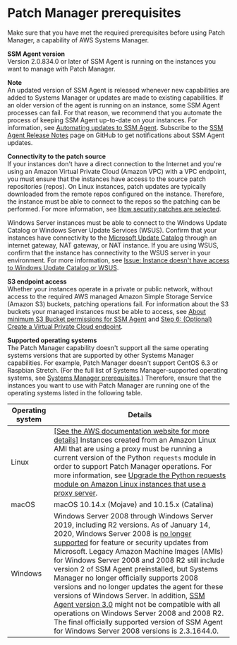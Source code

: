 # Patch Manager prerequisites<a name="patch-manager-prerequisites"></a>

Make sure that you have met the required prerequisites before using Patch Manager, a capability of AWS Systems Manager\. 

**SSM Agent version**  
Version 2\.0\.834\.0 or later of SSM Agent is running on the instances you want to manage with Patch Manager\.

**Note**  
An updated version of SSM Agent is released whenever new capabilities are added to Systems Manager or updates are made to existing capabilities\. If an older version of the agent is running on an instance, some SSM Agent processes can fail\. For that reason, we recommend that you automate the process of keeping SSM Agent up\-to\-date on your instances\. For information, see [Automating updates to SSM Agent](ssm-agent-automatic-updates.md)\. Subscribe to the [SSM Agent Release Notes](https://github.com/aws/amazon-ssm-agent/blob/mainline/RELEASENOTES.md) page on GitHub to get notifications about SSM Agent updates\.

**Connectivity to the patch source**  
If your instances don't have a direct connection to the Internet and you're using an Amazon Virtual Private Cloud \(Amazon VPC\) with a VPC endpoint, you must ensure that the instances have access to the source patch repositories \(repos\)\. On Linux instances, patch updates are typically downloaded from the remote repos configured on the instance\. Therefore, the instance must be able to connect to the repos so the patching can be performed\. For more information, see [How security patches are selected](patch-manager-how-it-works-selection.md)\.

Windows Server instances must be able to connect to the Windows Update Catalog or Windows Server Update Services \(WSUS\)\. Confirm that your instances have connectivity to the [Microsoft Update Catalog](https://www.catalog.update.microsoft.com/home.aspx) through an internet gateway, NAT gateway, or NAT instance\. If you are using WSUS, confirm that the instance has connectivity to the WSUS server in your environment\. For more information, see [Issue: Instance doesn't have access to Windows Update Catalog or WSUS](patch-manager-troubleshooting.md#patch-manager-troubleshooting-instance-access)\.

**S3 endpoint access**  
Whether your instances operate in a private or public network, without access to the required AWS managed Amazon Simple Storage Service \(Amazon S3\) buckets, patching operations fail\. For information about the S3 buckets your managed instances must be able to access, see [About minimum S3 Bucket permissions for SSM Agent](ssm-agent-minimum-s3-permissions.md) and [Step 6: \(Optional\) Create a Virtual Private Cloud endpoint](setup-create-vpc.md)\.

**Supported operating systems**  
The Patch Manager capability doesn't support all the same operating systems versions that are supported by other Systems Manager capabilities\. For example, Patch Manager doesn't support CentOS 6\.3 or Raspbian Stretch\. \(For the full list of Systems Manager\-supported operating systems, see [Systems Manager prerequisites](systems-manager-prereqs.md)\.\) Therefore, ensure that the instances you want to use with Patch Manager are running one of the operating systems listed in the following table\.


| Operating system | Details | 
| --- | --- | 
|  Linux  |  [\[See the AWS documentation website for more details\]](http://docs.aws.amazon.com/systems-manager/latest/userguide/patch-manager-prerequisites.html) Instances created from an Amazon Linux AMI that are using a proxy must be running a current version of the Python `requests` module in order to support Patch Manager operations\. For more information, see [Upgrade the Python requests module on Amazon Linux instances that use a proxy server](sysman-proxy-with-ssm-agent-al-python-requests.md)\.  | 
| macOS |  macOS 10\.14\.x \(Mojave\) and 10\.15\.x \(Catalina\)  | 
|  Windows  |  Windows Server 2008 through Windows Server 2019, including R2 versions\.  As of January 14, 2020, Windows Server 2008 is [no longer supported](https://www.microsoft.com/en-us/cloud-platform/windows-server-2008) for feature or security updates from Microsoft\. Legacy Amazon Machine Images \(AMIs\) for Windows Server 2008 and 2008 R2 still include version 2 of SSM Agent preinstalled, but Systems Manager no longer officially supports 2008 versions and no longer updates the agent for these versions of Windows Server\. In addition, [SSM Agent version 3\.0](ssm-agent-v3.md) might not be compatible with all operations on Windows Server 2008 and 2008 R2\. The final officially supported version of SSM Agent for Windows Server 2008 versions is 2\.3\.1644\.0\.   | 